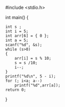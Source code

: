 
#include <stdio.h>

int main()
{
    
	int s ;
	int i = 5;
	int arr[6] = { 0 };
	int a = 5;
	scanf("%d", &s);
	while (s>0)
	{
		arr[i] = s % 10;
		s = s /10;
		i--;
	}
	printf("%d\n", 5 - i);
	for (; i<a; a--)
		printf("%d",arr[a]);
	return 0;
}
